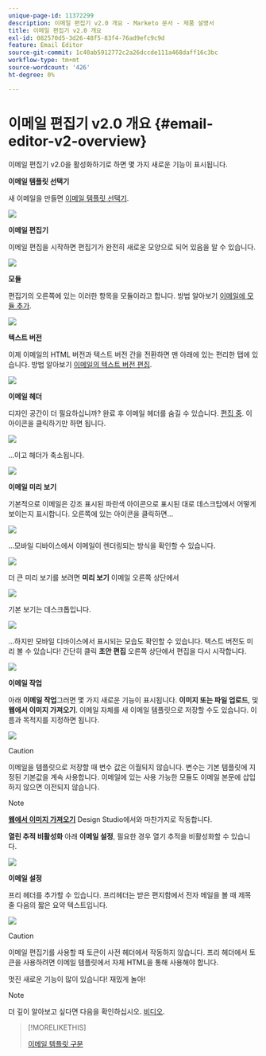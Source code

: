 ```yaml
---
unique-page-id: 11372299
description: 이메일 편집기 v2.0 개요 - Marketo 문서 - 제품 설명서
title: 이메일 편집기 v2.0 개요
exl-id: 082570d5-3d26-48f5-83f4-76ad9efc9c9d
feature: Email Editor
source-git-commit: 1c40ab5912772c2a26dccde111a468daff16c3bc
workflow-type: tm+mt
source-wordcount: '426'
ht-degree: 0%

---
```


# 이메일 편집기 v2.0 개요 {#email-editor-v2-overview}

이메일 편집기 v2.0을 활성화하기로 하면 몇 가지 새로운 기능이 표시됩니다.

**이메일 템플릿 선택기**

새 이메일을 만들면 [이메일 템플릿 선택기](/help/marketo/product-docs/email-marketing/general/email-editor-2/email-template-picker-overview.md).

![](assets/email-editor-v2-overview-1.png)

**이메일 편집기**

이메일 편집을 시작하면 편집기가 완전히 새로운 모양으로 되어 있음을 알 수 있습니다.

![](assets/email-editor-v2-overview-2.png)

**모듈**

편집기의 오른쪽에 있는 이러한 항목을 모듈이라고 합니다. 방법 알아보기 [이메일에 모듈 추가](/help/marketo/product-docs/email-marketing/general/email-editor-2/add-modules-to-your-email.md).

![](assets/email-editor-v2-overview-3.png)

**텍스트 버전**

이제 이메일의 HTML 버전과 텍스트 버전 간을 전환하면 맨 아래에 있는 편리한 탭에 있습니다. 방법 알아보기 [이메일의 텍스트 버전 편집](/help/marketo/product-docs/email-marketing/general/creating-an-email/edit-the-text-version-of-an-email.md).

![](assets/email-editor-v2-overview-4.png)

**이메일 헤더**

디자인 공간이 더 필요하십니까? 완료 후 이메일 헤더를 숨길 수 있습니다. [편집 중](/help/marketo/product-docs/email-marketing/general/creating-an-email/edit-your-email-header.md). 이 아이콘을 클릭하기만 하면 됩니다.

![](assets/email-editor-v2-overview-5.png)

...이고 헤더가 축소됩니다.

![](assets/email-editor-v2-overview-6.png)

**이메일 미리 보기**

기본적으로 이메일은 강조 표시된 파란색 아이콘으로 표시된 대로 데스크탑에서 어떻게 보이는지 표시합니다. 오른쪽에 있는 아이콘을 클릭하면...

![](assets/email-editor-v2-overview-7.png)

...모바일 디바이스에서 이메일이 렌더링되는 방식을 확인할 수 있습니다.

![](assets/email-editor-v2-overview-8.png)

더 큰 미리 보기를 보려면 **미리 보기** 이메일 오른쪽 상단에서

![](assets/email-editor-v2-overview-9.png)

기본 보기는 데스크톱입니다.

![](assets/email-editor-v2-overview-10.png)

...하지만 모바일 디바이스에서 표시되는 모습도 확인할 수 있습니다. 텍스트 버전도 미리 볼 수 있습니다! 간단히 클릭 **초안 편집** 오른쪽 상단에서 편집을 다시 시작합니다.

![](assets/email-editor-v2-overview-11.png)

**이메일 작업**

아래 **이메일 작업**&#x200B;그러면 몇 가지 새로운 기능이 표시됩니다. **이미지 또는 파일 업로드**, 및 **웹에서 이미지 가져오기**. 이메일 자체를 새 이메일 템플릿으로 저장할 수도 있습니다. 이름과 목적지를 지정하면 됩니다.

![](assets/email-editor-v2-overview-12.png)

>[!CAUTION]
>
>이메일을 템플릿으로 저장할 때 변수 값은 이월되지 않습니다. 변수는 기본 템플릿에 지정된 기본값을 계속 사용합니다. 이메일에 있는 사용 가능한 모듈도 이메일 본문에 삽입하지 않으면 이전되지 않습니다.

>[!NOTE]
>
>**[웹에서 이미지 가져오기](/help/marketo/product-docs/demand-generation/images-and-files/grab-the-images-from-a-web-page.md)** Design Studio에서와 마찬가지로 작동합니다.

**열린 추적 비활성화** 아래 **이메일 설정**, 필요한 경우 열기 추적을 비활성화할 수 있습니다.

![](assets/email-editor-v2-overview-13.png)

**이메일 설정**

프리 헤더를 추가할 수 있습니다. 프리헤더는 받은 편지함에서 전자 메일을 볼 때 제목 줄 다음의 짧은 요약 텍스트입니다.

![](assets/email-editor-v2-overview-14.png)

>[!CAUTION]
>
>이메일 편집기를 사용할 때 토큰이 사전 헤더에서 작동하지 않습니다. 프리 헤더에서 토큰을 사용하려면 이메일 템플릿에서 자체 HTML을 통해 사용해야 합니다.

멋진 새로운 기능이 많이 있습니다! 재밌게 놀아!

>[!NOTE]
>
>더 깊이 알아보고 싶다면 다음을 확인하십시오. [비디오](https://nation.marketo.com/videos/1463).

>[!MORELIKETHIS]
>
>[이메일 템플릿 구문](/help/marketo/product-docs/email-marketing/general/email-editor-2/email-template-syntax.md)
